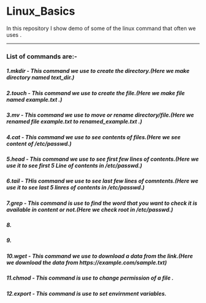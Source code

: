 # Linux_Basics
In this repository I show demo of some of the linux command that often we uses .<br>
<hr>
<b><h3>List of commands are:-</h3></b>
<h5>1.mkdir - This command we use to create the directory.(Here we make directory named text_dir.)</h5>
<h5>2.touch - This command we use to create the file.(Here we make file named example.txt .)</h5>
<h5>3.mv - This command we use to move or rename directory/file.(Here we renamed file example.txt to renamed_example.txt .)</h5>
<h5>4.cat - This command we use to see contents of files.(Here we see content of /etc/passwd.)</h5>
<h5>5.head - This command we use to see first few lines of contents.(Here we use it to see first 5 Line of contents in /etc/passwd.)</h5>
<h5>6.tail - THis command we use to see last few lines of comntents.(Here we use it to see last 5 linres of contents in /etc/passwd.)</h5>
<h5>7.grep - This command is use to find the word that you want to check it is available in content or not.(Here we check root in /etc/passwd.)</h5>
<h5>8.</h5>
<h5>9.</h5>
<h5>10.wget - This command we use to download a data from the link.(Here we download the data from https://example.com/sample.txt)</h5>
<h5>11.chmod - This command is use to change permission of a file .</h5>
<h5>12.export - This command is use to set envirnment variables.</h5>




